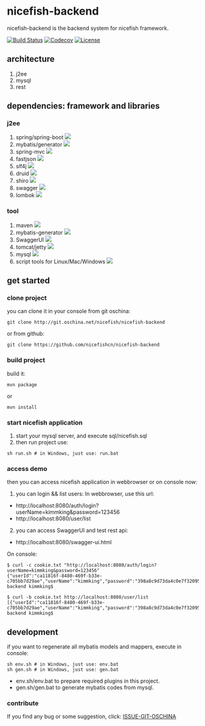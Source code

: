 # nicefish-backend
nicefish-backend is the backend system for nicefish framework.

[![Build Status](https://travis-ci.org/nicefishcn/nicefish-backend.svg?branch=master)](https://travis-ci.org/nicefishcn/nicefish-backend)
[![Codecov](https://codecov.io/gh/nicefishcn/nicefish-backend/branch/master/graph/badge.svg)](https://codecov.io/gh/nicefishcn/nicefish-backend/branch/master)
[![License](https://img.shields.io/badge/license-Apache%202-4EB1BA.svg)](https://www.apache.org/licenses/LICENSE-2.0.html)

## architecture
1. j2ee
2. mysql
3. rest

## dependencies: framework and libraries

### j2ee
1. spring/spring-boot ![](https://img.shields.io/badge/springboot-done-green.svg?style=plastic)
2. mybatis/generator ![](https://img.shields.io/badge/mybatis-done-green.svg?style=plastic)
3. spring-mvc ![](https://img.shields.io/badge/springmvc-done-green.svg?style=plastic)
4. fastjson ![](https://img.shields.io/badge/fastjson-done-green.svg?style=plastic)
5. slf4j ![](https://img.shields.io/badge/slf4j-done-green.svg?style=plastic)
6. druid ![](https://img.shields.io/badge/druid-done-green.svg?style=plastic)
7. shiro ![](https://img.shields.io/badge/shiro-done-green.svg?style=plastic)
8. swagger ![](https://img.shields.io/badge/swagger-done-green.svg?style=plastic)
9. lombok ![](https://img.shields.io/badge/lombok-done-green.svg?style=plastic)


### tool
1. maven ![](https://img.shields.io/badge/maven-done-green.svg?style=plastic)
2. mybatis-generator ![](https://img.shields.io/badge/generator-done-green.svg?style=plastic)
3. SwaggerUI ![](https://img.shields.io/badge/swagger-done-green.svg?style=plastic)
4. tomcat/jetty ![](https://img.shields.io/badge/tomcat-done-green.svg?style=plastic)
5. mysql ![](https://img.shields.io/badge/mysql-done-green.svg?style=plastic)
6. script tools for Linux/Mac/Windows ![](https://img.shields.io/badge/Tools-done-green.svg?style=plastic)

## get started

### clone project
you can clone it in your console from git oschina:
```
git clone http://git.oschina.net/nicefish/nicefish-backend
```
or from github:
```
git clone https://github.com/nicefishcn/nicefish-backend
```
### build project
build it:

```
mvn package
```
or
```
mvn install
```

### start nicefish application
1. start your mysql server, and execute sql/nicefish.sql
2. then run project use:
```
sh run.sh # in Windows, just use: run.bat
```

### access demo
then you can access nicefish application in webbrowser or on console now:
1. you can login && list users:
In webbrowser, use this url:
- http://localhost:8080/auth/login?userName=kimmking&password=123456
- http://localhost:8080/user/list

2. you can access SwaggerUI and test rest api:
- http://localhost:8080/swagger-ui.html

On console:
```
$ curl -c cookie.txt "http://localhost:8080/auth/login?userName=kimmking&password=123456"
{"userId":"ca11816f-8480-469f-b33e-c705bb7d29ae","userName":"kimmking","password":"398a8c9d73da4c0e7f320952b06decdefcc97586305b0d51b1093ae95d8dc476ca63cc22ce64bbc344ad55b52d035cba5f3f2c21801afd561412f665bbcb5c45","email":"kimmking@163.com","realName":null,"nickName":null,"qq":null,"weixin":null,"cellPhone":null,"userDesc":null,"upId":null,"status":null,"regTime":1498461050000,"lastloginTime":null,"ename":null}bogon:nicefish-backend kimmking$

$ curl -b cookie.txt http://localhost:8080/user/list
[{"userId":"ca11816f-8480-469f-b33e-c705bb7d29ae","userName":"kimmking","password":"398a8c9d73da4c0e7f320952b06decdefcc97586305b0d51b1093ae95d8dc476ca63cc22ce64bbc344ad55b52d035cba5f3f2c21801afd561412f665bbcb5c45","email":"kimmking@163.com","realName":null,"nickName":null,"qq":null,"weixin":null,"cellPhone":null,"userDesc":null,"upId":null,"status":null,"regTime":1498461050000,"lastloginTime":null,"ename":null}]bogon:nicefish-backend kimmking$

```

## development
if you want to regenerate all mybatis models and mappers, execute in console:
```
sh env.sh # in Windows, just use: env.bat
sh gen.sh # in Windows, just use: gen.bat
```

- env.sh/env.bat to prepare required plugins in this project.
- gen.sh/gen.bat to generate mybatis codes from mysql.

### contribute
If you find any bug or some suggestion, click: [ISSUE-GIT-OSCHINA](http://git.oschina.net/nicefish/nicefish-backend/issues)
